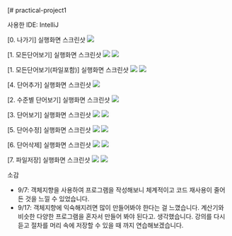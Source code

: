 [# practical-project1

사용한 IDE: IntelliJ

[0. 나가기] 실행화면 스크린샷
<img src = "screenshots/0. 나가기.png">

[1. 모든단어보기] 실행화면 스크린샷
<img src = "screenshots/1. 모든단어보기 (1).png">
<img src = "screenshots/1. 모든단어보기 (2).png">

[1. 모든단어보기(파일포함)] 실행화면 스크린샷
<img src = "https://github.com/InsuPK/practical-project1/blob/master/screenshots/1.%20%E1%84%86%E1%85%A9%E1%84%83%E1%85%B3%E1%86%AB%E1%84%83%E1%85%A1%E1%86%AB%E1%84%8B%E1%85%A5%E1%84%87%E1%85%A9%E1%84%80%E1%85%B5(%E1%84%91%E1%85%A1%E1%84%8B%E1%85%B5%E1%86%AF%E1%84%91%E1%85%A9%E1%84%92%E1%85%A1%E1%86%B7)%20(1).png">
<img src = "https://github.com/InsuPK/practical-project1/blob/master/screenshots/1.%20%E1%84%86%E1%85%A9%E1%84%83%E1%85%B3%E1%86%AB%E1%84%83%E1%85%A1%E1%86%AB%E1%84%8B%E1%85%A5%E1%84%87%E1%85%A9%E1%84%80%E1%85%B5%20(%E1%84%91%E1%85%A1%E1%84%8B%E1%85%B5%E1%86%AF%E1%84%91%E1%85%A9%E1%84%92%E1%85%A1%E1%86%B7)%20(2).png">

[4. 단어추가] 실행화면 스크린샷
<img src = "screenshots/4. 단어추가.png">

[2. 수준별 단어보기] 실행화면 스크린샷
<img src = "https://github.com/InsuPK/practical-project1/blob/master/screenshots/2.%20%E1%84%89%E1%85%AE%E1%84%8C%E1%85%AE%E1%86%AB%E1%84%87%E1%85%A7%E1%86%AF%20%E1%84%83%E1%85%A1%E1%86%AB%E1%84%8B%E1%85%A5%E1%84%87%E1%85%A9%E1%84%80%E1%85%B5.png">

[3. 단어보기] 실행화면 스크린샷
<img src = "https://github.com/InsuPK/practical-project1/blob/master/screenshots/3.%20%E1%84%83%E1%85%A1%E1%86%AB%E1%84%8B%E1%85%A5%E1%84%87%E1%85%A9%E1%84%80%E1%85%B5(1).png">
<img src = "https://github.com/InsuPK/practical-project1/blob/master/screenshots/3.%20%E1%84%83%E1%85%A1%E1%86%AB%E1%84%8B%E1%85%A5%E1%84%87%E1%85%A9%E1%84%80%E1%85%B5(2).png">

[5. 단어수정] 실행화면 스크린샷
<img src = "https://github.com/InsuPK/practical-project1/blob/master/screenshots/5.%20%E1%84%83%E1%85%A1%E1%86%AB%E1%84%8B%E1%85%A5%E1%84%89%E1%85%AE%E1%84%8C%E1%85%A5%E1%86%BC(1).png">
<img src = "https://github.com/InsuPK/practical-project1/blob/master/screenshots/5.%20%E1%84%83%E1%85%A1%E1%86%AB%E1%84%8B%E1%85%A5%E1%84%89%E1%85%AE%E1%84%8C%E1%85%A5%E1%86%BC(2).png">

[6. 단어삭제] 실행화면 스크린샷
<img src = "https://github.com/InsuPK/practical-project1/blob/master/screenshots/6.%20%E1%84%83%E1%85%A1%E1%86%AB%E1%84%8B%E1%85%A5%E1%84%89%E1%85%A1%E1%86%A8%E1%84%8C%E1%85%A6(1).png">
<img src = "https://github.com/InsuPK/practical-project1/blob/master/screenshots/6.%20%E1%84%83%E1%85%A1%E1%86%AB%E1%84%8B%E1%85%A5%E1%84%89%E1%85%A1%E1%86%A8%E1%84%8C%E1%85%A6(2).png">

[7. 파일저장] 실행화면 스크린샷
<img src = "https://github.com/InsuPK/practical-project1/blob/master/screenshots/7.%20%E1%84%91%E1%85%A1%E1%84%8B%E1%85%B5%E1%86%AF%E1%84%8C%E1%85%A5%E1%84%8C%E1%85%A1%E1%86%BC(1).png">
<img src = "https://github.com/InsuPK/practical-project1/blob/master/screenshots/7.%E1%84%91%E1%85%A1%E1%84%8B%E1%85%B5%E1%86%AF%E1%84%8C%E1%85%A5%E1%84%8C%E1%85%A1%E1%86%BC(2).png">


소감
- 9/7: 객체지향을 사용하여 프로그램을 작성해보니 체계적이고 코드 재사용이 줄어든 것을 느낄 수 있었습니다.
- 9/17: 객체지향에 익숙해지려면 많이 만들어봐야 한다는 걸 느꼈습니다.
        계산기와 비슷한 다양한 프로그램을 혼자서 만들어 봐야 된다고. 생각했습니다.
        강의를 다시 듣고 절차를 머리 속에 저장할 수 있을 때 까지 연습해보겠습니다.

